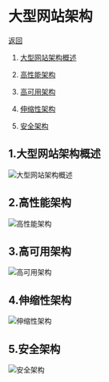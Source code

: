 # 大型网站架构

[返回](./README.md)

1. [大型网站架构概述](#1)

1. [高性能架构](#2)

1. [高可用架构](#3)

1. [伸缩性架构](#4)

1. [安全架构](#5)

<h2 id="1">1.大型网站架构概述</h2>

![大型网站架构概述](/resources/img/dxwzjggs.png "大型网站架构概述")

<h2 id="2">2.高性能架构</h2>

![高性能架构](/resources/img/gxnjg.png "高性能架构")

<h2 id="3">3.高可用架构</h2> 

![高可用架构](/resources/img/gkyjg.png "高可用架构")

<h2 id="4">4.伸缩性架构</h2> 

![伸缩性架构](/resources/img/ssxjg.png "伸缩性架构")

<h2 id="5">5.安全架构</h2> 

![安全架构](/resources/img/aqjg.png "安全架构")

